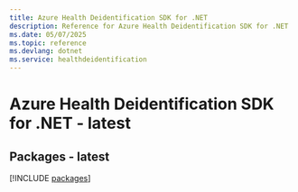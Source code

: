 ```yaml
---
title: Azure Health Deidentification SDK for .NET
description: Reference for Azure Health Deidentification SDK for .NET
ms.date: 05/07/2025
ms.topic: reference
ms.devlang: dotnet
ms.service: healthdeidentification
---
```

# Azure Health Deidentification SDK for .NET - latest
## Packages - latest
[!INCLUDE [packages](health-deidentification-index.md)]